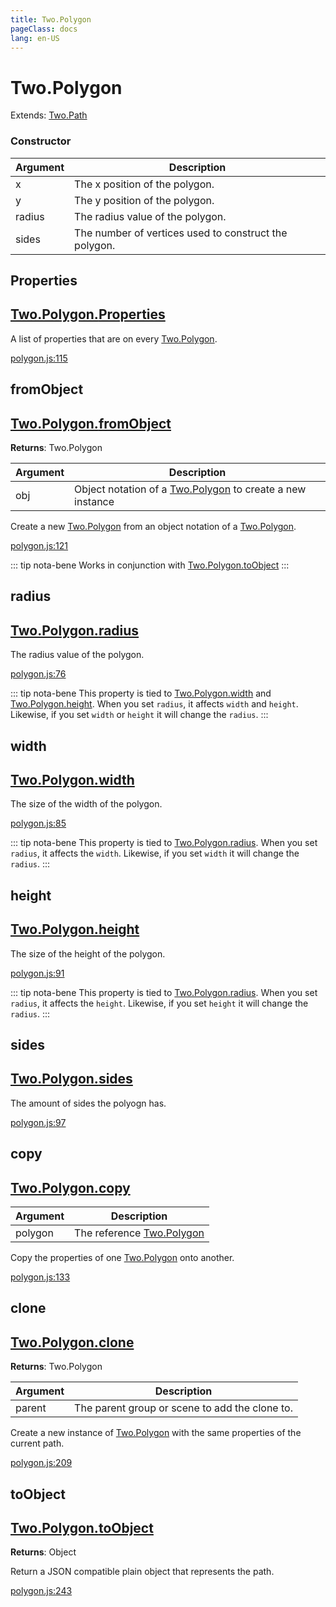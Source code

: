 ```yaml
---
title: Two.Polygon
pageClass: docs
lang: en-US
---
```


# Two.Polygon


<div class="extends">

Extends: [Two.Path](/docs/path/)

</div>





<div class="meta">
  <custom-button text="Source" type="source" href="https://github.com/jonobr1/two.js/blob/main/src/shapes/polygon.js" />
</div>


<carbon-ads />


### Constructor


| Argument | Description |
| ---- | ----------- |
|  x  | The x position of the polygon. |
|  y  | The y position of the polygon. |
|  radius  | The radius value of the polygon. |
|  sides  | The number of vertices used to construct the polygon. |



<div class="static member ">

## Properties

<h2 class="longname" aria-hidden="true"><a href="#Properties"><span class="prefix">Two.Polygon.</span><span class="shortname">Properties</span></a></h2>










<div class="properties">


A list of properties that are on every [Two.Polygon](/docs/shapes/polygon/).


</div>










<div class="meta">

  <a class="lineno" target="_blank" rel="noopener noreferrer" href="https://github.com/jonobr1/two.js/blob/main/src/shapes/polygon.js#L115">
    polygon.js:115
  </a>

</div>




</div>



<div class="static function ">

## fromObject

<h2 class="longname" aria-hidden="true"><a href="#fromObject"><span class="prefix">Two.Polygon.</span><span class="shortname">fromObject</span></a></h2>




<div class="returns">

__Returns__: Two.Polygon



</div>









<div class="params">

| Argument | Description |
| ---- | ----------- |
|  obj  | Object notation of a [Two.Polygon](/docs/shapes/polygon/) to create a new instance |
</div>




<div class="description">

Create a new [Two.Polygon](/docs/shapes/polygon/) from an object notation of a [Two.Polygon](/docs/shapes/polygon/).

</div>





<div class="meta">

  <a class="lineno" target="_blank" rel="noopener noreferrer" href="https://github.com/jonobr1/two.js/blob/main/src/shapes/polygon.js#L121">
    polygon.js:121
  </a>

</div>



<div class="tags">


::: tip nota-bene
Works in conjunction with [Two.Polygon.toObject](/docs/shapes/polygon/#toobject)
:::


</div>


</div>



<div class="instance member ">

## radius

<h2 class="longname" aria-hidden="true"><a href="#radius"><span class="prefix">Two.Polygon.</span><span class="shortname">radius</span></a></h2>










<div class="properties">


The radius value of the polygon.


</div>










<div class="meta">

  <a class="lineno" target="_blank" rel="noopener noreferrer" href="https://github.com/jonobr1/two.js/blob/main/src/shapes/polygon.js#L76">
    polygon.js:76
  </a>

</div>



<div class="tags">


::: tip nota-bene
This property is tied to [Two.Polygon.width](/docs/shapes/polygon/#width) and [Two.Polygon.height](/docs/shapes/polygon/#height). When you set `radius`, it affects `width` and `height`. Likewise, if you set `width` or `height` it will change the `radius`.
:::


</div>


</div>



<div class="instance member ">

## width

<h2 class="longname" aria-hidden="true"><a href="#width"><span class="prefix">Two.Polygon.</span><span class="shortname">width</span></a></h2>










<div class="properties">


The size of the width of the polygon.


</div>










<div class="meta">

  <a class="lineno" target="_blank" rel="noopener noreferrer" href="https://github.com/jonobr1/two.js/blob/main/src/shapes/polygon.js#L85">
    polygon.js:85
  </a>

</div>



<div class="tags">


::: tip nota-bene
This property is tied to [Two.Polygon.radius](/docs/shapes/polygon/#radius). When you set `radius`, it affects the `width`. Likewise, if you set `width` it will change the `radius`.
:::


</div>


</div>



<div class="instance member ">

## height

<h2 class="longname" aria-hidden="true"><a href="#height"><span class="prefix">Two.Polygon.</span><span class="shortname">height</span></a></h2>










<div class="properties">


The size of the height of the polygon.


</div>










<div class="meta">

  <a class="lineno" target="_blank" rel="noopener noreferrer" href="https://github.com/jonobr1/two.js/blob/main/src/shapes/polygon.js#L91">
    polygon.js:91
  </a>

</div>



<div class="tags">


::: tip nota-bene
This property is tied to [Two.Polygon.radius](/docs/shapes/polygon/#radius). When you set `radius`, it affects the `height`. Likewise, if you set `height` it will change the `radius`.
:::


</div>


</div>



<div class="instance member ">

## sides

<h2 class="longname" aria-hidden="true"><a href="#sides"><span class="prefix">Two.Polygon.</span><span class="shortname">sides</span></a></h2>










<div class="properties">


The amount of sides the polyogn has.


</div>










<div class="meta">

  <a class="lineno" target="_blank" rel="noopener noreferrer" href="https://github.com/jonobr1/two.js/blob/main/src/shapes/polygon.js#L97">
    polygon.js:97
  </a>

</div>




</div>



<div class="instance function ">

## copy

<h2 class="longname" aria-hidden="true"><a href="#copy"><span class="prefix">Two.Polygon.</span><span class="shortname">copy</span></a></h2>












<div class="params">

| Argument | Description |
| ---- | ----------- |
|  polygon  | The reference [Two.Polygon](/docs/shapes/polygon/) |
</div>




<div class="description">

Copy the properties of one [Two.Polygon](/docs/shapes/polygon/) onto another.

</div>





<div class="meta">

  <a class="lineno" target="_blank" rel="noopener noreferrer" href="https://github.com/jonobr1/two.js/blob/main/src/shapes/polygon.js#L133">
    polygon.js:133
  </a>

</div>




</div>



<div class="instance function ">

## clone

<h2 class="longname" aria-hidden="true"><a href="#clone"><span class="prefix">Two.Polygon.</span><span class="shortname">clone</span></a></h2>




<div class="returns">

__Returns__: Two.Polygon



</div>









<div class="params">

| Argument | Description |
| ---- | ----------- |
|  parent  | The parent group or scene to add the clone to. |
</div>




<div class="description">

Create a new instance of [Two.Polygon](/docs/shapes/polygon/) with the same properties of the current path.

</div>





<div class="meta">

  <a class="lineno" target="_blank" rel="noopener noreferrer" href="https://github.com/jonobr1/two.js/blob/main/src/shapes/polygon.js#L209">
    polygon.js:209
  </a>

</div>




</div>



<div class="instance function ">

## toObject

<h2 class="longname" aria-hidden="true"><a href="#toObject"><span class="prefix">Two.Polygon.</span><span class="shortname">toObject</span></a></h2>




<div class="returns">

__Returns__: Object



</div>












<div class="description">

Return a JSON compatible plain object that represents the path.

</div>





<div class="meta">

  <a class="lineno" target="_blank" rel="noopener noreferrer" href="https://github.com/jonobr1/two.js/blob/main/src/shapes/polygon.js#L243">
    polygon.js:243
  </a>

</div>




</div>


